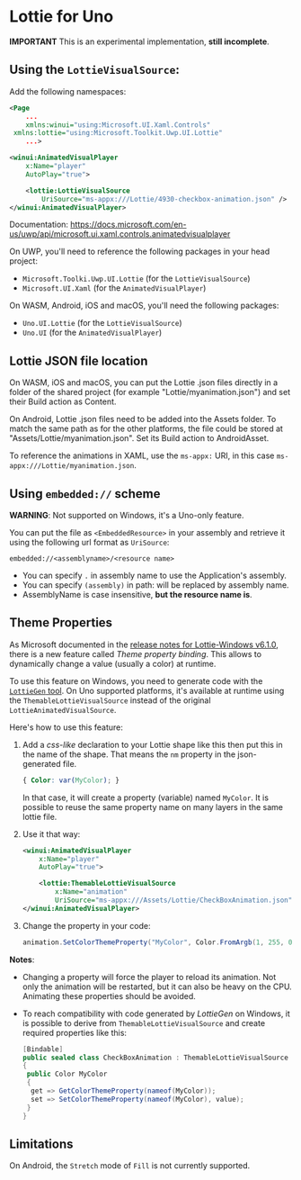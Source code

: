 # Lottie for Uno

**IMPORTANT**
This is an experimental implementation, **still incomplete**.

## Using the `LottieVisualSource`:

Add the following namespaces:

```xml
<Page
    ...
    xmlns:winui="using:Microsoft.UI.Xaml.Controls"
 xmlns:lottie="using:Microsoft.Toolkit.Uwp.UI.Lottie"
    ...>
```

```xml
<winui:AnimatedVisualPlayer
    x:Name="player"
    AutoPlay="true">

    <lottie:LottieVisualSource
        UriSource="ms-appx:///Lottie/4930-checkbox-animation.json" />
</winui:AnimatedVisualPlayer>
```

Documentation: <https://docs.microsoft.com/en-us/uwp/api/microsoft.ui.xaml.controls.animatedvisualplayer>

On UWP, you'll need to reference the following packages in your head project:

* `Microsoft.Toolki.Uwp.UI.Lottie` (for the `LottieVisualSource`)
* `Microsoft.UI.Xaml` (for the `AnimatedVisualPlayer`)

On WASM, Android, iOS and macOS, you'll need the following packages:

* `Uno.UI.Lottie` (for the `LottieVisualSource`)
* `Uno.UI` (for the `AnimatedVisualPlayer`)

## Lottie JSON file location

On WASM, iOS and macOS, you can put the Lottie .json files directly in a folder of the shared project (for example "Lottie/myanimation.json") and set their Build action as Content.

On Android, Lottie .json files need to be added into the Assets folder. To match the same path as for the other platforms, the file could be stored at "Assets/Lottie/myanimation.json". Set its Build action to AndroidAsset.

To reference the animations in XAML, use the `ms-appx:` URI, in this case `ms-appx:///Lottie/myanimation.json`.

## Using `embedded://` scheme

**WARNING**: Not supported on Windows, it's a Uno-only feature.

You can put the file as `<EmbeddedResource>` in your assembly and retrieve it using the following url format as `UriSource`:

```
embedded://<assemblyname>/<resource name>
```

* You can specify `.` in assembly name to use the Application's assembly.
* You can specify `(assembly)` in path: will be replaced by assembly name.
* AssemblyName is case insensitive, **but the resource name is**.

## Theme Properties

As Microsoft documented in the [release notes for Lottie-Windows v6.1.0](https://github.com/windows-toolkit/Lottie-Windows/releases/tag/v6.1.0), there is a new feature called _Theme property binding_. This allows to dynamically change a value (usually a color) at runtime.

To use this feature on Windows, you need to generate code with the [`LottieGen` tool](https://docs.microsoft.com/en-us/windows/communitytoolkit/animations/lottie-scenarios/getting_started_codegen). On Uno supported platforms, it's available at runtime using the `ThemableLottieVisualSource` instead of the original `LottieAnimatedVisualSource`.

Here's how to use this feature:

1. Add a _css-like_ declaration to your Lottie shape like this then put this in the name of the shape. That means the `nm` property in the json-generated file.

   ``` css
   { Color: var(MyColor); }
   ```

   In that case, it will create a property (variable) named `MyColor`. It is possible to reuse the same property name on many layers in the same lottie file.

2. Use it that way:

   ``` xml
   <winui:AnimatedVisualPlayer
       x:Name="player"
       AutoPlay="true">
   
       <lottie:ThemableLottieVisualSource
           x:Name="animation"
           UriSource="ms-appx:///Assets/Lottie/CheckBoxAnimation.json" />
   </winui:AnimatedVisualPlayer>
   ```

3. Change the property in your code:

   ```csharp
   animation.SetColorThemeProperty("MyColor", Color.FromArgb(1, 255, 0, 0));
   ```

**Notes**:

* Changing a property will force the player to reload its animation. Not only the animation will be restarted, but it can also be heavy on the CPU. Animating these properties should be avoided.

* To reach compatibility with code generated by _LottieGen_ on Windows, it is possible to derive from `ThemableLottieVisualSource` and create required properties like this:

  ```csharp
  [Bindable]
  public sealed class CheckBoxAnimation : ThemableLottieVisualSource
  {
   public Color MyColor
   {
    get => GetColorThemeProperty(nameof(MyColor));
    set => SetColorThemeProperty(nameof(MyColor), value);
   }
  }
  ```

## Limitations

On Android, the `Stretch` mode of `Fill` is not currently supported.
